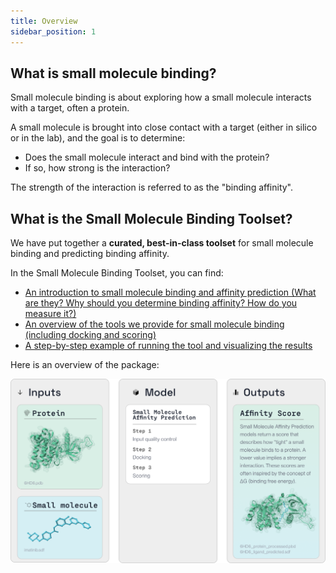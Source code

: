 ```yaml
---
title: Overview
sidebar_position: 1
---
```

## What is small molecule binding?
Small molecule binding is about exploring how a small molecule interacts with a target, often a protein.

A small molecule is brought into close contact with a target (either in silico or in the lab), and the goal is to determine:

* Does the small molecule interact and bind with the protein?
* If so, how strong is the interaction?

The strength of the interaction is referred to as the "binding affinity".

## What is the Small Molecule Binding Toolset?

We have put together a **curated, best-in-class toolset** for small molecule binding and predicting binding affinity.

In the Small Molecule Binding Toolset, you can find:

* [An introduction to small molecule binding and affinity prediction (What are they? Why should you determine binding affinity? How do you measure it?)](/small-molecule-binding/introduction-to-small-molecule-binding)
* [An overview of the tools we provide for small molecule binding (including docking and scoring)](/small-molecule-binding/tools)
* [A step-by-step example of running the tool and visualizing the results](/small-molecule-binding/run-an-example)

Here is an overview of the package:

![alt text](smallller.png)


